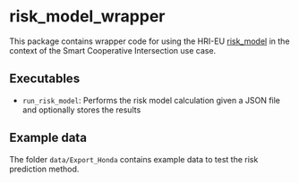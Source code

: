 # risk_model_wrapper

This package contains wrapper code for using the HRI-EU [risk_model](https://dmz-gitlab.honda-ri.de/CooperativeRiskMaps/risk_model) in the context of the Smart Cooperative Intersection use case.

## Executables
- `run_risk_model`: Performs the risk model calculation given a JSON file and optionally stores the results

## Example data
The folder `data/Export_Honda` contains example data to test the risk prediction method.